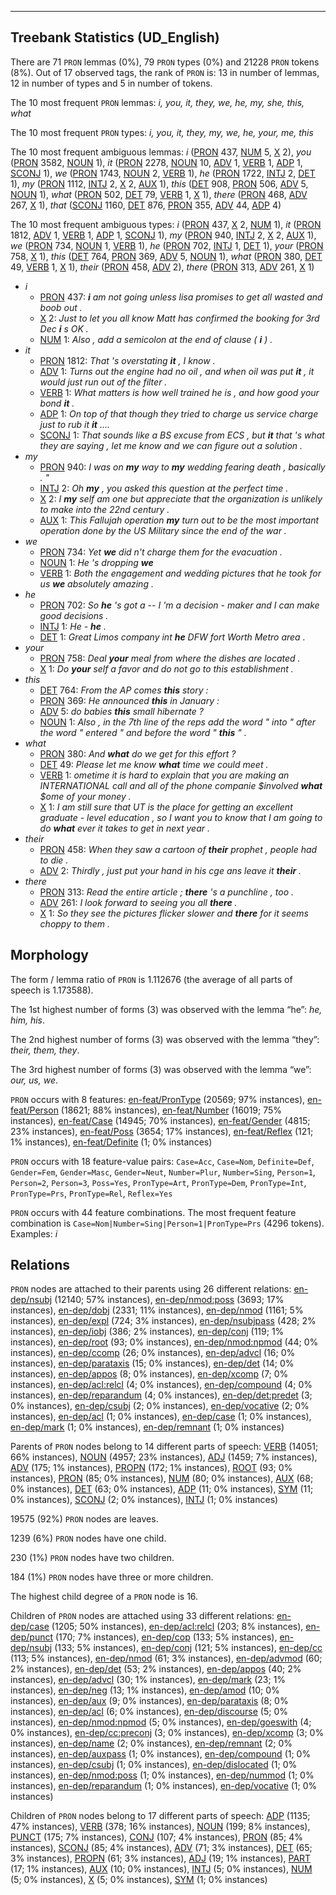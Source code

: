 

--------------------------------------------------------------------------------

## Treebank Statistics (UD_English)

There are 71 `PRON` lemmas (0%), 79 `PRON` types (0%) and 21228 `PRON` tokens (8%).
Out of 17 observed tags, the rank of `PRON` is: 13 in number of lemmas, 12 in number of types and 5 in number of tokens.

The 10 most frequent `PRON` lemmas: <em>i, you, it, they, we, he, my, she, this, what</em>

The 10 most frequent `PRON` types:  <em>i, you, it, they, my, we, he, your, me, this</em>

The 10 most frequent ambiguous lemmas: <em>i</em> ([PRON]() 437, [NUM]() 5, [X]() 2), <em>you</em> ([PRON]() 3582, [NOUN]() 1), <em>it</em> ([PRON]() 2278, [NOUN]() 10, [ADV]() 1, [VERB]() 1, [ADP]() 1, [SCONJ]() 1), <em>we</em> ([PRON]() 1743, [NOUN]() 2, [VERB]() 1), <em>he</em> ([PRON]() 1722, [INTJ]() 2, [DET]() 1), <em>my</em> ([PRON]() 1112, [INTJ]() 2, [X]() 2, [AUX]() 1), <em>this</em> ([DET]() 908, [PRON]() 506, [ADV]() 5, [NOUN]() 1), <em>what</em> ([PRON]() 502, [DET]() 79, [VERB]() 1, [X]() 1), <em>there</em> ([PRON]() 468, [ADV]() 267, [X]() 1), <em>that</em> ([SCONJ]() 1160, [DET]() 876, [PRON]() 355, [ADV]() 44, [ADP]() 4)

The 10 most frequent ambiguous types:  <em>i</em> ([PRON]() 437, [X]() 2, [NUM]() 1), <em>it</em> ([PRON]() 1812, [ADV]() 1, [VERB]() 1, [ADP]() 1, [SCONJ]() 1), <em>my</em> ([PRON]() 940, [INTJ]() 2, [X]() 2, [AUX]() 1), <em>we</em> ([PRON]() 734, [NOUN]() 1, [VERB]() 1), <em>he</em> ([PRON]() 702, [INTJ]() 1, [DET]() 1), <em>your</em> ([PRON]() 758, [X]() 1), <em>this</em> ([DET]() 764, [PRON]() 369, [ADV]() 5, [NOUN]() 1), <em>what</em> ([PRON]() 380, [DET]() 49, [VERB]() 1, [X]() 1), <em>their</em> ([PRON]() 458, [ADV]() 2), <em>there</em> ([PRON]() 313, [ADV]() 261, [X]() 1)


* <em>i</em>
  * [PRON]() 437: <em><b>i</b> am not going unless lisa promises to get all wasted and boob out .</em>
  * [X]() 2: <em>Just to let you all know Matt has confirmed the booking for 3rd Dec <b>i</b> s OK .</em>
  * [NUM]() 1: <em>Also , add a semicolon at the end of clause ( <b>i</b> ) .</em>
* <em>it</em>
  * [PRON]() 1812: <em>That 's overstating <b>it</b> , I know .</em>
  * [ADV]() 1: <em>Turns out the engine had no oil , and when oil was put <b>it</b> , it would just run out of the filter .</em>
  * [VERB]() 1: <em>What matters is how well trained he is , and how good your bond <b>it</b> .</em>
  * [ADP]() 1: <em>On top of that though they tried to charge us service charge just to rub it <b>it</b> ....</em>
  * [SCONJ]() 1: <em>That sounds like a BS excuse from ECS , but <b>it</b> that 's what they are saying , let me know and we can figure out a solution .</em>
* <em>my</em>
  * [PRON]() 940: <em>I was on <b>my</b> way to <b>my</b> wedding fearing death , basically . "</em>
  * [INTJ]() 2: <em>Oh <b>my</b> , you asked this question at the perfect time .</em>
  * [X]() 2: <em>I <b>my</b> self am one but appreciate that the organization is unlikely to make into the 22nd century .</em>
  * [AUX]() 1: <em>This Fallujah operation <b>my</b> turn out to be the most important operation done by the US Military since the end of the war .</em>
* <em>we</em>
  * [PRON]() 734: <em>Yet <b>we</b> did n't charge them for the evacuation .</em>
  * [NOUN]() 1: <em>He 's dropping <b>we</b></em>
  * [VERB]() 1: <em>Both the engagement and wedding pictures that he took for us <b>we</b> absolutely amazing .</em>
* <em>he</em>
  * [PRON]() 702: <em>So <b>he</b> 's got a -- I 'm a decision - maker and I can make good decisions .</em>
  * [INTJ]() 1: <em>He - <b>he</b> .</em>
  * [DET]() 1: <em>Great Limos company int <b>he</b> DFW fort Worth Metro area .</em>
* <em>your</em>
  * [PRON]() 758: <em>Deal <b>your</b> meal from where the dishes are located .</em>
  * [X]() 1: <em>Do <b>your</b> self a favor and do not go to this establishment .</em>
* <em>this</em>
  * [DET]() 764: <em>From the AP comes <b>this</b> story :</em>
  * [PRON]() 369: <em>He announced <b>this</b> in January :</em>
  * [ADV]() 5: <em>do babies <b>this</b> small hibernate ?</em>
  * [NOUN]() 1: <em>Also , in the 7th line of the reps add the word " into " after the word " entered " and before the word " <b>this</b> " .</em>
* <em>what</em>
  * [PRON]() 380: <em>And <b>what</b> do we get for this effort ?</em>
  * [DET]() 49: <em>Please let me know <b>what</b> time we could meet .</em>
  * [VERB]() 1: <em>$ometime$ it is hard to explain that you are making an INTERNATIONAL call and all of the phone companie $involved <b>what</b> $ome of your money .</em>
  * [X]() 1: <em>I am still sure that UT is the place for getting an excellent graduate - level education , so I want you to know that I am going to do <b>what</b> ever it takes to get in next year .</em>
* <em>their</em>
  * [PRON]() 458: <em>When they saw a cartoon of <b>their</b> prophet , people had to die .</em>
  * [ADV]() 2: <em>Thirdly , just put your hand in his cge ans leave it <b>their</b> .</em>
* <em>there</em>
  * [PRON]() 313: <em>Read the entire article ; <b>there</b> 's a punchline , too .</em>
  * [ADV]() 261: <em>I look forward to seeing you all <b>there</b> .</em>
  * [X]() 1: <em>So they see the pictures flicker slower and <b>there</b> for it seems choppy to them .</em>

## Morphology

The form / lemma ratio of `PRON` is 1.112676 (the average of all parts of speech is 1.173588).

The 1st highest number of forms (3) was observed with the lemma “he”: <em>he, him, his</em>.

The 2nd highest number of forms (3) was observed with the lemma “they”: <em>their, them, they</em>.

The 3rd highest number of forms (3) was observed with the lemma “we”: <em>our, us, we</em>.

`PRON` occurs with 8 features: [en-feat/PronType]() (20569; 97% instances), [en-feat/Person]() (18621; 88% instances), [en-feat/Number]() (16019; 75% instances), [en-feat/Case]() (14945; 70% instances), [en-feat/Gender]() (4815; 23% instances), [en-feat/Poss]() (3654; 17% instances), [en-feat/Reflex]() (121; 1% instances), [en-feat/Definite]() (1; 0% instances)

`PRON` occurs with 18 feature-value pairs: `Case=Acc`, `Case=Nom`, `Definite=Def`, `Gender=Fem`, `Gender=Masc`, `Gender=Neut`, `Number=Plur`, `Number=Sing`, `Person=1`, `Person=2`, `Person=3`, `Poss=Yes`, `PronType=Art`, `PronType=Dem`, `PronType=Int`, `PronType=Prs`, `PronType=Rel`, `Reflex=Yes`

`PRON` occurs with 44 feature combinations.
The most frequent feature combination is `Case=Nom|Number=Sing|Person=1|PronType=Prs` (4296 tokens).
Examples: <em>i</em>


## Relations

`PRON` nodes are attached to their parents using 26 different relations: [en-dep/nsubj]() (12140; 57% instances), [en-dep/nmod:poss]() (3693; 17% instances), [en-dep/dobj]() (2331; 11% instances), [en-dep/nmod]() (1161; 5% instances), [en-dep/expl]() (724; 3% instances), [en-dep/nsubjpass]() (428; 2% instances), [en-dep/iobj]() (386; 2% instances), [en-dep/conj]() (119; 1% instances), [en-dep/root]() (93; 0% instances), [en-dep/nmod:npmod]() (44; 0% instances), [en-dep/ccomp]() (26; 0% instances), [en-dep/advcl]() (16; 0% instances), [en-dep/parataxis]() (15; 0% instances), [en-dep/det]() (14; 0% instances), [en-dep/appos]() (8; 0% instances), [en-dep/xcomp]() (7; 0% instances), [en-dep/acl:relcl]() (4; 0% instances), [en-dep/compound]() (4; 0% instances), [en-dep/reparandum]() (4; 0% instances), [en-dep/det:predet]() (3; 0% instances), [en-dep/csubj]() (2; 0% instances), [en-dep/vocative]() (2; 0% instances), [en-dep/acl]() (1; 0% instances), [en-dep/case]() (1; 0% instances), [en-dep/mark]() (1; 0% instances), [en-dep/remnant]() (1; 0% instances)

Parents of `PRON` nodes belong to 14 different parts of speech: [VERB]() (14051; 66% instances), [NOUN]() (4957; 23% instances), [ADJ]() (1459; 7% instances), [ADV]() (175; 1% instances), [PROPN]() (172; 1% instances), [ROOT]() (93; 0% instances), [PRON]() (85; 0% instances), [NUM]() (80; 0% instances), [AUX]() (68; 0% instances), [DET]() (63; 0% instances), [ADP]() (11; 0% instances), [SYM]() (11; 0% instances), [SCONJ]() (2; 0% instances), [INTJ]() (1; 0% instances)

19575 (92%) `PRON` nodes are leaves.

1239 (6%) `PRON` nodes have one child.

230 (1%) `PRON` nodes have two children.

184 (1%) `PRON` nodes have three or more children.

The highest child degree of a `PRON` node is 16.

Children of `PRON` nodes are attached using 33 different relations: [en-dep/case]() (1205; 50% instances), [en-dep/acl:relcl]() (203; 8% instances), [en-dep/punct]() (170; 7% instances), [en-dep/cop]() (133; 5% instances), [en-dep/nsubj]() (133; 5% instances), [en-dep/conj]() (121; 5% instances), [en-dep/cc]() (113; 5% instances), [en-dep/nmod]() (61; 3% instances), [en-dep/advmod]() (60; 2% instances), [en-dep/det]() (53; 2% instances), [en-dep/appos]() (40; 2% instances), [en-dep/advcl]() (30; 1% instances), [en-dep/mark]() (23; 1% instances), [en-dep/neg]() (13; 1% instances), [en-dep/amod]() (10; 0% instances), [en-dep/aux]() (9; 0% instances), [en-dep/parataxis]() (8; 0% instances), [en-dep/acl]() (6; 0% instances), [en-dep/discourse]() (5; 0% instances), [en-dep/nmod:npmod]() (5; 0% instances), [en-dep/goeswith]() (4; 0% instances), [en-dep/cc:preconj]() (3; 0% instances), [en-dep/xcomp]() (3; 0% instances), [en-dep/name]() (2; 0% instances), [en-dep/remnant]() (2; 0% instances), [en-dep/auxpass]() (1; 0% instances), [en-dep/compound]() (1; 0% instances), [en-dep/csubj]() (1; 0% instances), [en-dep/dislocated]() (1; 0% instances), [en-dep/nmod:poss]() (1; 0% instances), [en-dep/nummod]() (1; 0% instances), [en-dep/reparandum]() (1; 0% instances), [en-dep/vocative]() (1; 0% instances)

Children of `PRON` nodes belong to 17 different parts of speech: [ADP]() (1135; 47% instances), [VERB]() (378; 16% instances), [NOUN]() (199; 8% instances), [PUNCT]() (175; 7% instances), [CONJ]() (107; 4% instances), [PRON]() (85; 4% instances), [SCONJ]() (85; 4% instances), [ADV]() (71; 3% instances), [DET]() (65; 3% instances), [PROPN]() (61; 3% instances), [ADJ]() (19; 1% instances), [PART]() (17; 1% instances), [AUX]() (10; 0% instances), [INTJ]() (5; 0% instances), [NUM]() (5; 0% instances), [X]() (5; 0% instances), [SYM]() (1; 0% instances)

